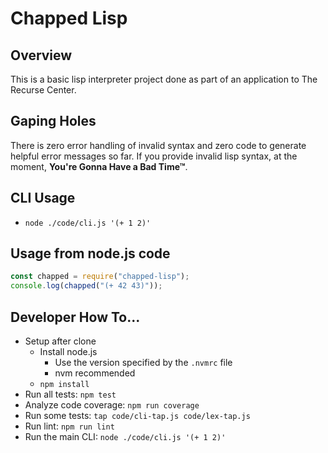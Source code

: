 # Chapped Lisp

## Overview

This is a basic lisp interpreter project done as part of an application to The Recurse Center.

## Gaping Holes

There is zero error handling of invalid syntax and zero code to generate helpful error messages so far. If you provide invalid lisp syntax, at the moment, **You're Gonna Have a Bad Time™**.

## CLI Usage

- `node ./code/cli.js '(+ 1 2)'`

## Usage from node.js code

```js
const chapped = require("chapped-lisp");
console.log(chapped("(+ 42 43)"));
```

## Developer How To...

- Setup after clone
  - Install node.js
    - Use the version specified by the `.nvmrc` file
    - nvm recommended
  - `npm install`
- Run all tests: `npm test`
- Analyze code coverage: `npm run coverage`
- Run some tests: `tap code/cli-tap.js code/lex-tap.js`
- Run lint: `npm run lint`
- Run the main CLI: `node ./code/cli.js '(+ 1 2)'`
